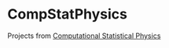 # CompStatPhysics
Projects from [Computational Statistical Physics](https://uspdigital.usp.br/jupiterweb/obterDisciplina?nomdis=&sgldis=7600073)
